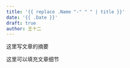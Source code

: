 ```yaml
---
title: '{{ replace .Name "-" " " | title }}'
date: '{{ .Date }}'
draft: true
author: 王十二
---
```

这里写文章的摘要
<!--more-->
这里可以填充文章细节
